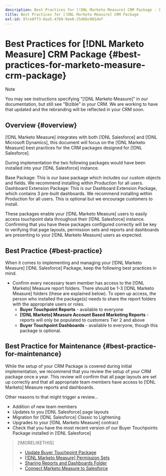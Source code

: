 ```yaml
---
description: Best Practices for [!DNL Marketo Measure] CRM Package - [!DNL Marketo Measure] - Product Documentation
title: Best Practices for [!DNL Marketo Measure] CRM Package
exl-id: 97ce0ff3-8aa5-4789-9ee0-25d68c001def
---
```

# Best Practices for [!DNL Marketo Measure] CRM Package {#best-practices-for-marketo-measure-crm-package}

>[!NOTE]
>
>You may see instructions specifying "[!DNL Marketo Measure]" in our documentation, but still see "Bizible" in your CRM. We are working to have that updated and the rebranding will be reflected in your CRM soon.

## Overview {#overview}

[!DNL Marketo Measure] integrates with both [!DNL Salesforce] and [!DNL Microsoft Dynamics], this document will focus on the [!DNL Marketo Measure] best practices for the CRM packages designed for [!DNL Salesforce].

During implementation the two following packages would have been installed into your [!DNL Salesforce] instance.

Base Package: This is our base package which includes our custom objects and fields. We recommend installing within Production for all users.
Dashboard Extension Package: This is our Dashboard Extension Package, which contains 3 pre-built dashboards. We recommend installing within Production for all users. This is optional but we encourage customers to install.

These packages enable your [!DNL Marketo Measure] users to easily access touchpoint data throughout their [!DNL Salesforce] instance. Confirming that you have these packages configured correctly will be key to verifying that page layouts, permission sets and reports and dashboards are presenting to your [!DNL Marketo Measure] users as expected.

## Best Practice {#best-practice}

When it comes to implementing and managing your [!DNL Marketo Measure] [!DNL Salesforce] Package, keep the following best practices in mind.

* Confirm every necessary team member has access to the [!DNL Marketo] Measure report folders. There should be 1-3 [!DNL Marketo Measure] folders (these are explained below). To open up access, the person who installed the package(s) needs to share the report folders with the appropriate users or roles.
   * **Buyer Touchpoint Reports** - available to everyone
   * **[!DNL Marketo] Measure Account Based Marketing Reports** - reports will only be populated to customers Tier 2 and above
   * **Buyer Touchpoint Dashboards** - available to everyone, though this package is optional.

## Best Practice for Maintenance {#best-practice-for-maintenance}

While the setup of your CRM Package is covered during initial implementation, we recommend that you review the setup of your CRM package once a year. This review will confirm that all page layouts are set up correctly and that all appropriate team members have access to [!DNL Marketo] Measure reports and dashboards.

Other reasons to that might trigger a review...

* Addition of new team members
* Updates to you [!DNL Salesforce] page layouts
* Migration for [!DNL Salesforce] Classic to Lightening
* Upgrades to your [!DNL Marketo Measure] contract
* Check that you have the most recent version of our Buyer Touchpoints Package installed in [!DNL Salesforce]

>[!MORELIKETHIS]
>
>* [Update Buyer Touchpoint Package](/help/configuration-and-setup/marketo-measure-and-salesforce/marketo-measure-salesforce-package-installation-and-set-up.md)
>* [[!DNL Marketo Measure] Permission Sets](/help/configuration-and-setup/marketo-measure-and-salesforce/marketo-measure-permission-sets.md)
>* [Sharing Reports and Dashboards Folder](https://help.salesforce.com/articleView?id=analytics_share_folder.htm&type=0)
>* [Connect Marketo Measure to Salesforce](/help/configuration-and-setup/marketo-measure-and-salesforce/connect-marketo-measure-to-salesforce.md)
